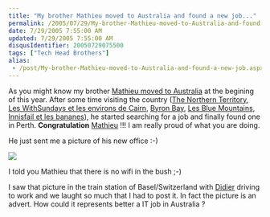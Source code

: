 ```yaml
---
title: "My brother Mathieu moved to Australia and found a new job..."
permalink: /2005/07/29/My-brother-Mathieu-moved-to-Australia-and-found-a-new-job/
date: 7/29/2005 7:55:00 AM
updated: 7/29/2005 7:55:00 AM
disqusIdentifier: 20050729075500
tags: ["Tech Head Brothers"]
alias:
 - /post/My-brother-Mathieu-moved-to-Australia-and-found-a-new-job.aspx/index.html
---
```




As you might know my brother [Mathieu moved to Australia](http://myaustraliantrip.blogspot.com/) at 
the begining of this year. After some time visiting the country ([The 
Northern Territory](http://myaustraliantrip.blogspot.com/2005/06/northern-territory.html), [Les 
WithSundays et les environs de Cairn](http://myaustraliantrip.blogspot.com/2005/05/les-withsundays-et-les-environs-de.html), [Byron 
Bay](http://myaustraliantrip.blogspot.com/2005/04/byron-bay.html), [Les 
Blue Mountains](http://myaustraliantrip.blogspot.com/2005/03/les-blue-mountains.html), [Innisfail 
et les bananes](http://myaustraliantrip.blogspot.com/2005/05/innisfail-et-les-bananes.html)), he started searching for a job and finally found one in 
Perth. **Congratulation** [Mathieu](http://www.techheadbrothers.com/DesktopDefault.aspx?tabindex=7&tabid=19&id=3) 
!!! I am really proud of what you are doing.  
<!-- more -->

He just sent me a picture of 
his new office :-)

![](http://membres.lycos.fr/lkempe//MATHIEU%2002.JPG)

I told you Mathieu that there is no wifi in the bush ;-)

I saw that picture in the train station of Basel/Switzerland with [Didier](http://www.didierbeck.com/) driving to work and we laught 
so much that I had to post it. In fact the picture is an advert. How could it 
represents better a IT job in Australia ?

